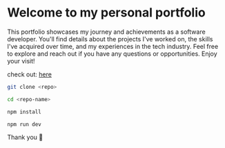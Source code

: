 # Welcome to my personal portfolio

This portfolio showcases my journey and achievements as a software developer. You'll find details about the projects I've worked on, the skills I've acquired over time, and my experiences in the tech industry. Feel free to explore and reach out if you have any questions or opportunities. Enjoy your visit!

check out: [here](https://rachhen.com)

```sh
git clone <repo>

cd <repo-name>

npm install

npm run dev
```

Thank you 🥳
